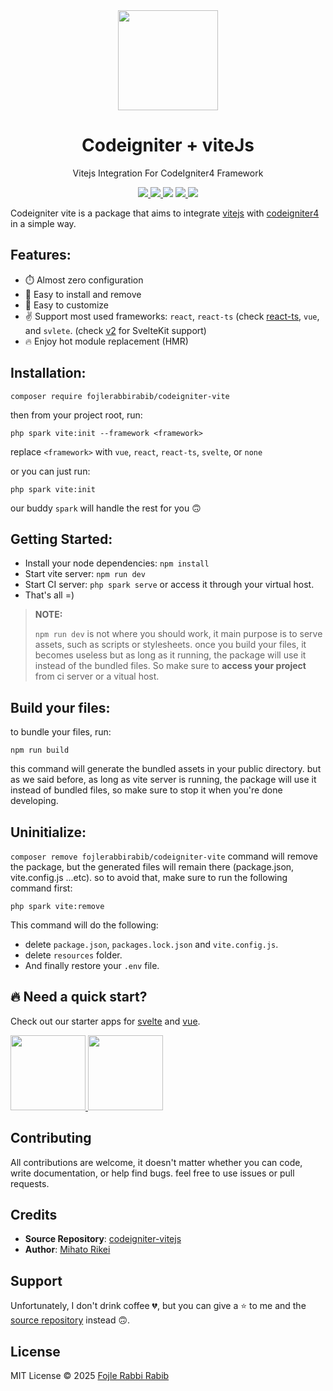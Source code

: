<div align="center">
	<img width="160px" src="src/logo.png">
  	<h1>Codeigniter + viteJs</h1>
  	<p>Vitejs Integration For CodeIgniter4 Framework</p>
	<p>
		<a href="https://github.com/FojleRabbiRabib/codeigniter-vitejs/releases">
			<img src="https://custom-icon-badges.herokuapp.com/github/v/release/fojlerabbirabib/codeigniter-vitejs?logo=tag">
		</a>
		<a href="https://github.com/vitejs/awesome-vite#codeigniter">
			<img src="https://awesome.re/mentioned-badge.svg">
		</a>
		<img src="https://custom-icon-badges.herokuapp.com/packagist/stars/fojlerabbirabib/codeigniter-vite?logo=star">
		<a href="https://packagist.org/packages/fojlerabbirabib/codeignitervite">
			<img src="https://badges.hiptest.com:/packagist/dt/fojlerabbirabib/codeigniter-vite?color=%23c700ff&logo=packagist&logoColor=%23c700ff">
		</a>
		<a href="LICENSE">
			<img src="https://custom-icon-badges.herokuapp.com/packagist/l/fojlerabbirabib/codeigniter-vite?logo=law">
		</a>
	</p>
</div>

Codeigniter vite is a package that aims to integrate [vitejs](https://vitejs.dev/) with [codeigniter4](https://codeigniter.com/) in a simple way.

## Features:

- ⏱️ Almost zero configuration
- 🧩 Easy to install and remove
- 🔨 Easy to customize
- ✌️ Support most used frameworks: `react`, `react-ts` (check [react-ts](https://github.com/FojleRabbiRabib/codeigniter-vitejs/tree/react-ts), `vue`, and `svlete`. (check [v2](https://github.com/FojleRabbiRabib/codeigniter-vitejs/tree/v2) for SvelteKit support)
- 🔥 Enjoy hot module replacement (HMR)

## Installation:

```
composer require fojlerabbirabib/codeigniter-vite
```

then from your project root, run:

```
php spark vite:init --framework <framework>
```

replace `<framework>` with `vue`, `react`, `react-ts`, `svelte`, or `none`

or you can just run:

```
php spark vite:init
```

our buddy `spark` will handle the rest for you 🙃

## Getting Started:

- Install your node dependencies: `npm install`
- Start vite server: `npm run dev`
- Start CI server: `php spark serve` or access it through your virtual host.
- That's all =)

> **NOTE:**
>
> `npm run dev` is not where you should work, it main purpose is to serve assets, such as scripts or stylesheets.
> once you build your files, it becomes useless
> but as long as it running, the package will use it instead of the bundled files.
> So make sure to **access your project** from ci server or a vitual host.

## Build your files:

to bundle your files, run:

```
npm run build
```

this command will generate the bundled assets in your public directory.
but as we said before, as long as vite server is running, the package will use it instead of bundled files, so make sure to stop it when you're done developing.

## Uninitialize:

`composer remove fojlerabbirabib/codeigniter-vite` command will remove the package, but the generated files will remain there (package.json, vite.config.js ...etc).
so to avoid that, make sure to run the following command first:

```
php spark vite:remove
```

This command will do the following:

- delete `package.json`, `packages.lock.json` and `vite.config.js`.
- delete `resources` folder.
- And finally restore your `.env` file.

## 🔥 Need a quick start?

Check out our starter apps for [svelte](https://github.com/mihatorikei/ci-svelte-appstarter) and [vue](https://github.com/mihatorikei/ci-vue-appstarter).

<a href="https://github.com/mihatorikei/ci-svelte-appstarter">
	<img width="120px" src="https://github.com/mihatorikei/ci-svelte-appstarter/raw/master/ci-svelte.webp">
</a>
<a href="https://github.com/mihatorikei/ci-vue-appstarter">
	<img width="120px" src="https://github.com/mihatorikei/ci-vue-appstarter/raw/master/ci-vue.webp">
</a>

## Contributing

All contributions are welcome, it doesn't matter whether you can code, write documentation, or help find bugs.
feel free to use issues or pull requests.

## Credits

- **Source Repository**: [codeigniter-vitejs](https://github.com/mihatorikei/codeigniter-vitejs)
- **Author**: [Mihato Rikei](https://github.com/mihatorikei)

## Support

Unfortunately, I don't drink coffee 💔, but you can give a ⭐ to me and the [source repository](https://github.com/mihatorikei/codeigniter-vitejs) instead 🙃. 

## License

MIT License &copy; 2025 [Fojle Rabbi Rabib](https://github.com/FojleRabbiRabib)
